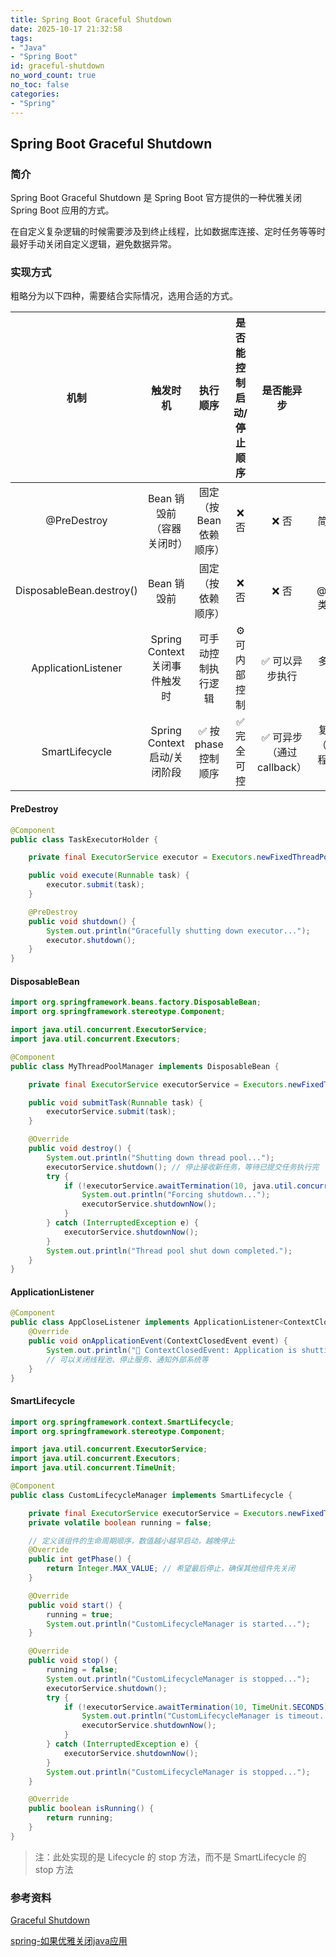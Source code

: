 ```yaml
---
title: Spring Boot Graceful Shutdown
date: 2025-10-17 21:32:58
tags:
- "Java"
- "Spring Boot"
id: graceful-shutdown
no_word_count: true
no_toc: false
categories:
- "Spring"
---
```


## Spring Boot Graceful Shutdown

### 简介

Spring Boot Graceful Shutdown 是 Spring Boot 官方提供的一种优雅关闭 Spring Boot 应用的方式。

在自定义复杂逻辑的时候需要涉及到终止线程，比如数据库连接、定时任务等等时最好手动关闭自定义逻辑，避免数据异常。

### 实现方式

粗略分为以下四种，需要结合实际情况，选用合适的方式。

|                   机制                    |          触发时机          |      执行顺序       | 是否能控制启动/停止顺序 |       是否能异步        |          	常见用途           |
|:---------------------------------------:|:----------------------:|:---------------:|:------------:|:------------------:|:------------------------:|
|               @PreDestroy               |    Bean 销毁前（容器关闭时）     | 固定（按 Bean 依赖顺序） |     ❌ 否      |        ❌ 否         |          简单清理资源          |
|        DisposableBean.destroy()         |        Bean 销毁前        |    固定（按依赖顺序）    |     ❌ 否      |        ❌ 否         |   与 @PreDestroy 类似但更可控   |
| ApplicationListener<ContextClosedEvent> | Spring Context 关闭事件触发时 |    可手动控制执行逻辑    |   ⚙️ 可内部控制   |     	✅ 可以异步执行      |      多 Bean 统一关闭逻辑       |
|             SmartLifecycle              | Spring Context 启动/关闭阶段 | ✅ 按 phase 控制顺序  |    ✅ 完全可控    | ✅ 可异步（通过 callback） | 复杂系统组件（Quartz、线程池、消息消费者） |

#### PreDestroy

```java
@Component
public class TaskExecutorHolder {

    private final ExecutorService executor = Executors.newFixedThreadPool(8);

    public void execute(Runnable task) {
        executor.submit(task);
    }

    @PreDestroy
    public void shutdown() {
        System.out.println("Gracefully shutting down executor...");
        executor.shutdown();
    }
}
```

#### DisposableBean

```java
import org.springframework.beans.factory.DisposableBean;
import org.springframework.stereotype.Component;

import java.util.concurrent.ExecutorService;
import java.util.concurrent.Executors;

@Component
public class MyThreadPoolManager implements DisposableBean {

    private final ExecutorService executorService = Executors.newFixedThreadPool(10);

    public void submitTask(Runnable task) {
        executorService.submit(task);
    }

    @Override
    public void destroy() {
        System.out.println("Shutting down thread pool...");
        executorService.shutdown(); // 停止接收新任务，等待已提交任务执行完
        try {
            if (!executorService.awaitTermination(10, java.util.concurrent.TimeUnit.SECONDS)) {
                System.out.println("Forcing shutdown...");
                executorService.shutdownNow();
            }
        } catch (InterruptedException e) {
            executorService.shutdownNow();
        }
        System.out.println("Thread pool shut down completed.");
    }
}
```

#### ApplicationListener<ContextClosedEvent>

```java
@Component
public class AppCloseListener implements ApplicationListener<ContextClosedEvent> {
    @Override
    public void onApplicationEvent(ContextClosedEvent event) {
        System.out.println("🧹 ContextClosedEvent: Application is shutting down...");
        // 可以关闭线程池、停止服务、通知外部系统等
    }
}
```

#### SmartLifecycle

```java
import org.springframework.context.SmartLifecycle;
import org.springframework.stereotype.Component;

import java.util.concurrent.ExecutorService;
import java.util.concurrent.Executors;
import java.util.concurrent.TimeUnit;

@Component
public class CustomLifecycleManager implements SmartLifecycle {

    private final ExecutorService executorService = Executors.newFixedThreadPool(10);
    private volatile boolean running = false;

    // 定义该组件的生命周期顺序，数值越小越早启动，越晚停止
    @Override
    public int getPhase() {
        return Integer.MAX_VALUE; // 希望最后停止，确保其他组件先关闭
    }

    @Override
    public void start() {
        running = true;
        System.out.println("CustomLifecycleManager is started...");
    }

    @Override
    public void stop() {
        running = false;
        System.out.println("CustomLifecycleManager is stopped...");
        executorService.shutdown();
        try {
            if (!executorService.awaitTermination(10, TimeUnit.SECONDS)) {
                System.out.println("CustomLifecycleManager is timeout...");
                executorService.shutdownNow();
            }
        } catch (InterruptedException e) {
            executorService.shutdownNow();
        }
        System.out.println("CustomLifecycleManager is stopped...");
    }

    @Override
    public boolean isRunning() {
        return running;
    }
}
```

> 注：此处实现的是 Lifecycle 的 stop 方法，而不是 SmartLifecycle 的 stop 方法

### 参考资料

[Graceful Shutdown](https://docs.spring.io/spring-boot/reference/web/graceful-shutdown.html)

[spring-如果优雅关闭java应用](https://www.bilibili.com/video/BV1gEZUYMEJg)
